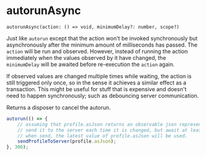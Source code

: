 # autorunAsync

`autorunAsync(action: () => void, minimumDelay?: number, scope?)`

Just like `autorun` except that the action won't be invoked synchronously but asynchronously after the minimum amount of milliseconds has passed.
The `action` will be run and observed.
However, instead of running the action immediately when the values observed by it have changed, the `minimumDelay` will be awaited before re-execution the `action` again.

If observed values are changed multiple times while waiting, the action is still triggered only once, so in the sense it achieves a similar effect as a transaction.
This might be useful for stuff that is expensive and doesn't need to happen synchronously; such as debouncing server communication.

Returns a disposer to cancel the autorun.

```javascript
autorun(() => {
	// assuming that profile.asJson returns an observable json representation of profile,
	// send it to the server each time it is changed, but await at least 300mseconds before sending it
	// when send, the latest value of profile.asJson will be used.
	sendProfileToServer(profile.asJson);
}, 300);
```